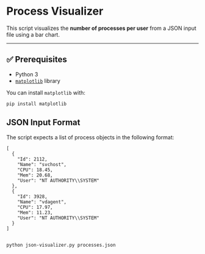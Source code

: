 # Process Visualizer

This script visualizes the **number of processes per user** from a JSON input file using a bar chart.

---

## ✅ Prerequisites

- Python 3
- [`matplotlib`](https://matplotlib.org/) library

You can install `matplotlib` with:

```
pip install matplotlib
```

## JSON Input Format
The script expects a list of process objects in the following format:
```
[
  {
    "Id": 2112,
    "Name": "svchost",
    "CPU": 18.45,
    "Mem": 20.68,
    "User": "NT AUTHORITY\\SYSTEM"
  },
  {
    "Id": 3928,
    "Name": "vdagent",
    "CPU": 17.97,
    "Mem": 11.23,
    "User": "NT AUTHORITY\\SYSTEM"
  }
]
```

## 
```
python json-visualizer.py processes.json
```